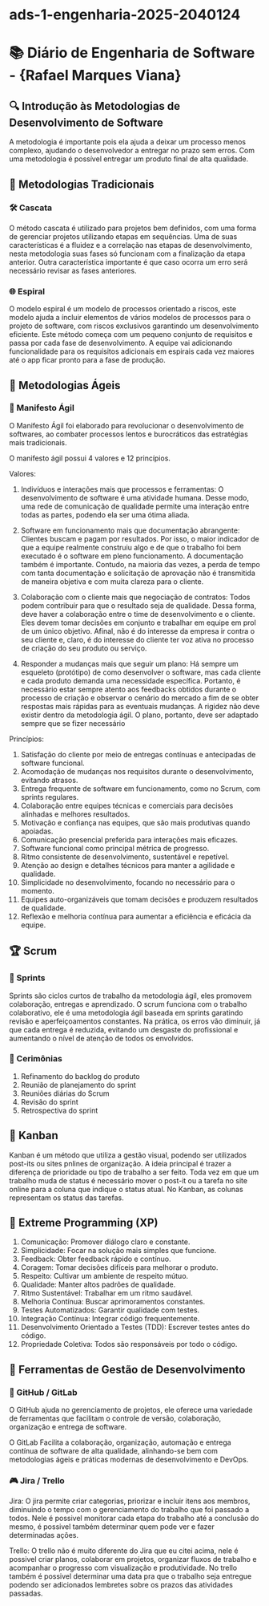 # ads-1-engenharia-2025-2040124

# 📚 Diário de Engenharia de Software - {Rafael Marques Viana}

## 🔍 Introdução às Metodologias de Desenvolvimento de Software  
A metodologia é importante pois ela ajuda a deixar um processo menos complexo, ajudando o desenvolvedor a entregar no prazo sem erros. Com uma metodologia é possível entregar um produto final de alta qualidade.

## 📖 Metodologias Tradicionais  
### 🛠️ Cascata  
O método cascata é utilizado para projetos bem definidos, com uma forma de gerenciar projetos utilizando etapas em sequências. Uma de suas características é a fluidez e a correlação nas etapas de desenvolvimento, nesta metodologia suas fases só funcionam com a finalização da etapa anterior. Outra característica importante é que caso ocorra um erro será necessário revisar as fases anteriores.

### 🌐 Espiral  
O modelo espiral é um modelo de processos orientado a riscos, este modelo ajuda a íncluir elementos de vários modelos de processos para o projeto de software, com riscos exclusivos garantindo um desenvolvimento eficiente. Este método começa com um pequeno conjunto de requisitos e passa por cada fase de desenvolvimento. A equipe vai adicionando funcionalidade para os requisitos adicionais em espirais cada vez maiores até o app ficar pronto para a fase de produção.
## 💪 Metodologias Ágeis  
### 📖 Manifesto Ágil  
O Manifesto Ágil foi elaborado para revolucionar o desenvolvimento de softwares, ao combater processos lentos e burocráticos das estratégias mais tradicionais.

O manifesto ágil possui 4 valores e 12 princípios. 

Valores: 

1. Indivíduos e interações mais que processos e ferramentas: O desenvolvimento de software é uma atividade humana. Desse modo, uma rede de comunicação de qualidade permite uma interação entre todas as partes, podendo ela ser uma ótima aliada.

2. Software em funcionamento mais que documentação abrangente: Clientes buscam e pagam por resultados. Por isso, o maior indicador de que a equipe realmente construiu algo e de que o trabalho foi bem executado é o software em pleno funcionamento. A documentação também é importante. Contudo, na maioria das vezes, a perda de tempo com tanta documentação e solicitação de aprovação não é transmitida de maneira objetiva e com muita clareza para o cliente.

3. Colaboração com o cliente mais que negociação de contratos: Todos podem contribuir para que o resultado seja de qualidade. Dessa forma, deve haver a colaboração entre o time de desenvolvimento e o cliente. Eles devem tomar decisões em conjunto e trabalhar em equipe em prol de um único objetivo. Afinal, não é do interesse da empresa ir contra o seu cliente e, claro, é do interesse do cliente ter voz ativa no processo de criação do seu produto ou serviço.

4. Responder a mudanças mais que seguir um plano: Há sempre um esqueleto (protótipo) de como desenvolver o software, mas cada cliente e cada produto demanda uma necessidade específica. Portanto, é necessário estar sempre atento aos feedbacks obtidos durante o processo de criação e observar o cenário do mercado a fim de se obter respostas mais rápidas para as eventuais mudanças. A rigidez não deve existir dentro da metodologia ágil. O plano, portanto, deve ser adaptado sempre que se fizer necessário

Princípios:

1. Satisfação do cliente por meio de entregas contínuas e antecipadas de software funcional.
2. Acomodação de mudanças nos requisitos durante o desenvolvimento, evitando atrasos.
3. Entrega frequente de software em funcionamento, como no Scrum, com sprints regulares.
4. Colaboração entre equipes técnicas e comerciais para decisões alinhadas e melhores resultados.
5. Motivação e confiança nas equipes, que são mais produtivas quando apoiadas.
6. Comunicação presencial preferida para interações mais eficazes.
7. Software funcional como principal métrica de progresso.
8. Ritmo consistente de desenvolvimento, sustentável e repetível.
9. Atenção ao design e detalhes técnicos para manter a agilidade e qualidade.
10. Simplicidade no desenvolvimento, focando no necessário para o momento.
11. Equipes auto-organizáveis que tomam decisões e produzem resultados de qualidade.
12. Reflexão e melhoria contínua para aumentar a eficiência e eficácia da equipe.

## 🏆 Scrum  
### 📅 Sprints  
Sprints são ciclos curtos de trabalho da metodologia ágil, eles promovem colaboração, entregas e aprendizado. O scrum funciona com o trabalho colaborativo, ele é uma metodologia ágil baseada em sprints garatindo revisão e aperfeiçoamentos constantes. Na prática, os erros vão diminuir, já que cada entrega é reduzida, evitando um desgaste do profissional e aumentando o nível de atenção de todos os envolvidos. 

### 💬 Cerimônias  
1. Refinamento do backlog do produto
2. Reunião de planejamento do sprint
3. Reuniões diárias do Scrum
4. Revisão do sprint
5. Retrospectiva do sprint

## 🎯 Kanban  
Kanban é um método que utiliza a gestão visual, podendo ser utilizados post-its ou sites pnlines de organização. A ideia principal é trazer a diferença de prioridade ou tipo de trabalho a ser feito. Toda vez em que um trabalho muda de status é necessário mover o post-it ou a tarefa no site online para a coluna que indique o status atual. No Kanban, as colunas representam os status das tarefas.

## 🚀 Extreme Programming (XP)  

1. Comunicação: Promover diálogo claro e constante.
2. Simplicidade: Focar na solução mais simples que funcione.
3. Feedback: Obter feedback rápido e contínuo.
4. Coragem: Tomar decisões difíceis para melhorar o produto.
5. Respeito: Cultivar um ambiente de respeito mútuo.
6. Qualidade: Manter altos padrões de qualidade.
7. Ritmo Sustentável: Trabalhar em um ritmo saudável.
8. Melhoria Contínua: Buscar aprimoramentos constantes.
9. Testes Automatizados: Garantir qualidade com testes.
10. Integração Contínua: Integrar código frequentemente.
11. Desenvolvimento Orientado a Testes (TDD): Escrever testes antes do código.
12. Propriedade Coletiva: Todos são responsáveis por todo o código.

## 🔧 Ferramentas de Gestão de Desenvolvimento  
### 💪 GitHub / GitLab  
O GitHub ajuda no gerenciamento de projetos, ele oferece uma variedade de ferramentas que facilitam o controle de versão, colaboração, organização e entrega de software.

O GitLab Facilita a colaboração, organização, automação e entrega contínua de software de alta qualidade, alinhando-se bem com metodologias ágeis e práticas modernas de desenvolvimento e DevOps.

### 🎮 Jira / Trello  
Jira: O jira permite criar categorias, priorizar e incluir itens aos membros, diminuindo o tempo com o gerenciamento do trabalho que foi passado a todos. Nele é possivel monitorar cada etapa do trabalho até a conclusão do mesmo, é possivel também determinar quem pode ver e fazer determinadas ações.

Trello: O trello não é muito diferente do Jira que eu citei acima, nele é possivel criar planos, colaborar em projetos, organizar fluxos de trabalho e acompanhar o progresso com visualização e produtividade. No trello também é possivel determinar uma data pra que o trabalho seja entregue podendo ser adicionados lembretes sobre os prazos das atividades passadas.
